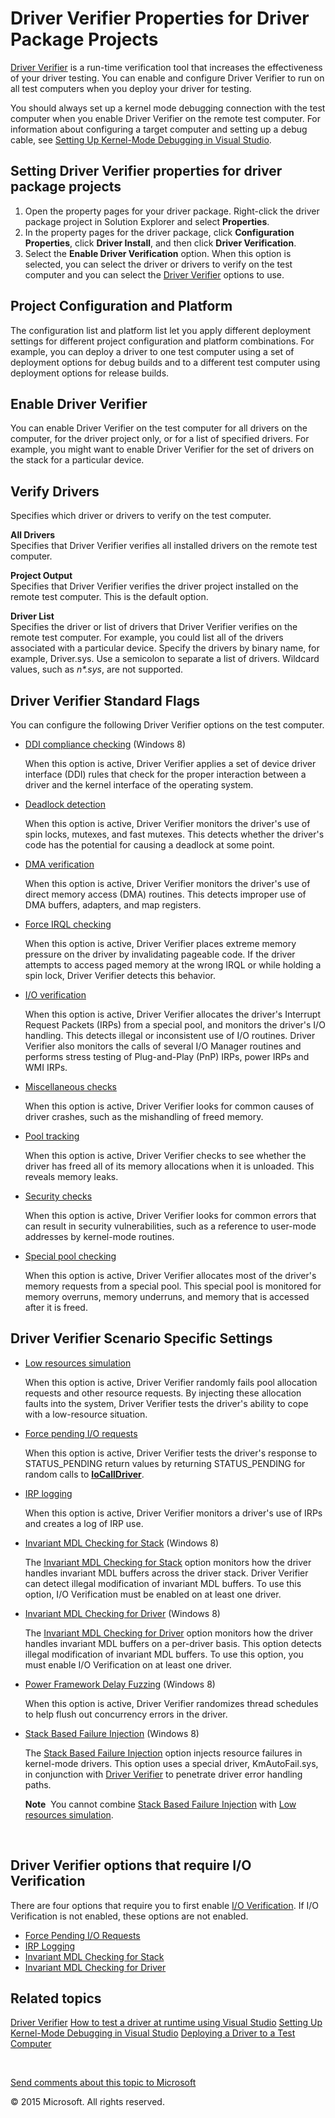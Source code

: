 <span id="vsdriver.driver_verifier_properties_for__driver_projects"></span>Driver Verifier Properties for Driver Package Projects
=================================================================================================================================

[Driver Verifier](devtest.driver_verifier) is a run-time verification tool that increases the effectiveness of your driver testing. You can enable and configure Driver Verifier to run on all test computers when you deploy your driver for testing.

You should always set up a kernel mode debugging connection with the test computer when you enable Driver Verifier on the remote test computer. For information about configuring a target computer and setting up a debug cable, see [Setting Up Kernel-Mode Debugging in Visual Studio](debugger.setting_up_kernel-mode_debugging_in_visual_studio).

<span id="Setting_Driver_Verifier_properties_for_driver_package_projects"></span><span id="setting_driver_verifier_properties_for_driver_package_projects"></span><span id="SETTING_DRIVER_VERIFIER_PROPERTIES_FOR_DRIVER_PACKAGE_PROJECTS"></span>Setting Driver Verifier properties for driver package projects
-----------------------------------------------------------------------------------------------------------------------------------------------------------------------------------------------------------------------------------------------------------------------------------------------------------------

1.  Open the property pages for your driver package. Right-click the driver package project in Solution Explorer and select **Properties**.
2.  In the property pages for the driver package, click **Configuration Properties**, click **Driver Install**, and then click **Driver Verification**.
3.  Select the **Enable Driver Verification** option. When this option is selected, you can select the driver or drivers to verify on the test computer and you can select the [Driver Verifier](devtest.driver_verifier) options to use.

<span id="Project_Configuration_and_Platform"></span><span id="project_configuration_and_platform"></span><span id="PROJECT_CONFIGURATION_AND_PLATFORM"></span>Project Configuration and Platform
-------------------------------------------------------------------------------------------------------------------------------------------------------------------------------------------------

The configuration list and platform list let you apply different deployment settings for different project configuration and platform combinations. For example, you can deploy a driver to one test computer using a set of deployment options for debug builds and to a different test computer using deployment options for release builds.

<span id="Enable_Driver_Verifier"></span><span id="enable_driver_verifier"></span><span id="ENABLE_DRIVER_VERIFIER"></span>Enable Driver Verifier
-------------------------------------------------------------------------------------------------------------------------------------------------

You can enable Driver Verifier on the test computer for all drivers on the computer, for the driver project only, or for a list of specified drivers. For example, you might want to enable Driver Verifier for the set of drivers on the stack for a particular device.

<span id="Verify_Drivers"></span><span id="verify_drivers"></span><span id="VERIFY_DRIVERS"></span>Verify Drivers
-----------------------------------------------------------------------------------------------------------------

Specifies which driver or drivers to verify on the test computer.

<span id="All_Drivers"></span><span id="all_drivers"></span><span id="ALL_DRIVERS"></span>**All Drivers**  
Specifies that Driver Verifier verifies all installed drivers on the remote test computer.

<span id="Project_Output"></span><span id="project_output"></span><span id="PROJECT_OUTPUT"></span>**Project Output**  
Specifies that Driver Verifier verifies the driver project installed on the remote test computer. This is the default option.

<span id="Driver_List"></span><span id="driver_list"></span><span id="DRIVER_LIST"></span>**Driver List**  
Specifies the driver or list of drivers that Driver Verifier verifies on the remote test computer. For example, you could list all of the drivers associated with a particular device. Specify the drivers by binary name, for example, Driver.sys. Use a semicolon to separate a list of drivers. Wildcard values, such as *n\*.sys*, are not supported.

<span id="Driver_Verifier_Standard_Flags"></span><span id="driver_verifier_standard_flags"></span><span id="DRIVER_VERIFIER_STANDARD_FLAGS"></span>Driver Verifier Standard Flags
---------------------------------------------------------------------------------------------------------------------------------------------------------------------------------

You can configure the following Driver Verifier options on the test computer.

-   [DDI compliance checking](devtest.ddi_compliance_checking) (Windows 8)

    When this option is active, Driver Verifier applies a set of device driver interface (DDI) rules that check for the proper interaction between a driver and the kernel interface of the operating system.

-   [Deadlock detection](devtest.deadlock_detection)

    When this option is active, Driver Verifier monitors the driver's use of spin locks, mutexes, and fast mutexes. This detects whether the driver's code has the potential for causing a deadlock at some point.

-   [DMA verification](devtest.dma_verification)

    When this option is active, Driver Verifier monitors the driver's use of direct memory access (DMA) routines. This detects improper use of DMA buffers, adapters, and map registers.

-   [Force IRQL checking](devtest.force_irql_checking)

    When this option is active, Driver Verifier places extreme memory pressure on the driver by invalidating pageable code. If the driver attempts to access paged memory at the wrong IRQL or while holding a spin lock, Driver Verifier detects this behavior.

-   [I/O verification](devtest.i_o_verification)

    When this option is active, Driver Verifier allocates the driver's Interrupt Request Packets (IRPs) from a special pool, and monitors the driver's I/O handling. This detects illegal or inconsistent use of I/O routines. Driver Verifier also monitors the calls of several I/O Manager routines and performs stress testing of Plug-and-Play (PnP) IRPs, power IRPs and WMI IRPs.

-   [Miscellaneous checks](devtest.miscellaneous_checks)

    When this option is active, Driver Verifier looks for common causes of driver crashes, such as the mishandling of freed memory.

-   [Pool tracking](devtest.pool_tracking)

    When this option is active, Driver Verifier checks to see whether the driver has freed all of its memory allocations when it is unloaded. This reveals memory leaks.

-   [Security checks](devtest.security_checks)

    When this option is active, Driver Verifier looks for common errors that can result in security vulnerabilities, such as a reference to user-mode addresses by kernel-mode routines.

-   [Special pool checking](devtest.special_pool)

    When this option is active, Driver Verifier allocates most of the driver's memory requests from a special pool. This special pool is monitored for memory overruns, memory underruns, and memory that is accessed after it is freed.

<span id="Driver_Verifier_Scenario_Specific_Settings"></span><span id="driver_verifier_scenario_specific_settings"></span><span id="DRIVER_VERIFIER_SCENARIO_SPECIFIC_SETTINGS"></span>Driver Verifier Scenario Specific Settings
---------------------------------------------------------------------------------------------------------------------------------------------------------------------------------------------------------------------------------

-   [Low resources simulation](devtest.low_resources_simulation)

    When this option is active, Driver Verifier randomly fails pool allocation requests and other resource requests. By injecting these allocation faults into the system, Driver Verifier tests the driver's ability to cope with a low-resource situation.

-   [Force pending I/O requests](devtest.force_pending_i_o_requests)

    When this option is active, Driver Verifier tests the driver's response to STATUS\_PENDING return values by returning STATUS\_PENDING for random calls to [**IoCallDriver**](kernel.iocalldriver).

-   [IRP logging](devtest.irp_logging)

    When this option is active, Driver Verifier monitors a driver's use of IRPs and creates a log of IRP use.

-   [Invariant MDL Checking for Stack](devtest.invariant_mdl_checking_for_stack) (Windows 8)

    The [Invariant MDL Checking for Stack](devtest.invariant_mdl_checking_for_stack) option monitors how the driver handles invariant MDL buffers across the driver stack. Driver Verifier can detect illegal modification of invariant MDL buffers. To use this option, I/O Verification must be enabled on at least one driver.

-   [Invariant MDL Checking for Driver](devtest.invariant_mdl_checking_for_driver) (Windows 8)

    The [Invariant MDL Checking for Driver](devtest.invariant_mdl_checking_for_driver) option monitors how the driver handles invariant MDL buffers on a per-driver basis. This option detects illegal modification of invariant MDL buffers. To use this option, you must enable I/O Verification on at least one driver.

-   [Power Framework Delay Fuzzing](devtest.concurrency_stress_test) (Windows 8)

    When this option is active, Driver Verifier randomizes thread schedules to help flush out concurrency errors in the driver.

-   [Stack Based Failure Injection](devtest.stack_based_failure_injection) (Windows 8)

    The [Stack Based Failure Injection](devtest.stack_based_failure_injection) option injects resource failures in kernel-mode drivers. This option uses a special driver, KmAutoFail.sys, in conjunction with [Driver Verifier](devtest.driver_verifier) to penetrate driver error handling paths.

    **Note**  You cannot combine [Stack Based Failure Injection](devtest.stack_based_failure_injection) with [Low resources simulation](devtest.low_resources_simulation).

     

<span id="Driver_Verifier_options_that_require_I_O_Verification"></span><span id="driver_verifier_options_that_require_i_o_verification"></span><span id="DRIVER_VERIFIER_OPTIONS_THAT_REQUIRE_I_O_VERIFICATION"></span>Driver Verifier options that require I/O Verification
-----------------------------------------------------------------------------------------------------------------------------------------------------------------------------------------------------------------------------------------------------------------------------

There are four options that require you to first enable [I/O Verification](devtest.i_o_verification). If I/O Verification is not enabled, these options are not enabled.

-   [Force Pending I/O Requests](devtest.force_pending_i_o_requests)
-   [IRP Logging](devtest.irp_logging)
-   [Invariant MDL Checking for Stack](devtest.invariant_mdl_checking_for_stack)
-   [Invariant MDL Checking for Driver](devtest.invariant_mdl_checking_for_driver)

<span id="related_topics"></span>Related topics
-----------------------------------------------

[Driver Verifier](devtest.driver_verifier)
[How to test a driver at runtime using Visual Studio](testing_a_driver_at_runtime.htm)
[Setting Up Kernel-Mode Debugging in Visual Studio](debugger.setting_up_kernel-mode_debugging_in_visual_studio)
[Deploying a Driver to a Test Computer](deploying_a_driver_to_a_test_computer.htm)
 

 

[Send comments about this topic to Microsoft](mailto:wsddocfb@microsoft.com?subject=Documentation%20feedback%20[VsDriver\vsdriver]:%20Driver%20Verifier%20Properties%20for%20%20Driver%20Package%20Projects%20%20RELEASE:%20(9/24/2015)&body=%0A%0APRIVACY%20STATEMENT%0A%0AWe%20use%20your%20feedback%20to%20improve%20the%20documentation.%20We%20don't%20use%20your%20email%20address%20for%20any%20other%20purpose,%20and%20we'll%20remove%20your%20email%20address%20from%20our%20system%20after%20the%20issue%20that%20you're%20reporting%20is%20fixed.%20While%20we're%20working%20to%20fix%20this%20issue,%20we%20might%20send%20you%20an%20email%20message%20to%20ask%20for%20more%20info.%20Later,%20we%20might%20also%20send%20you%20an%20email%20message%20to%20let%20you%20know%20that%20we've%20addressed%20your%20feedback.%0A%0AFor%20more%20info%20about%20Microsoft's%20privacy%20policy,%20see%20http://privacy.microsoft.com/en-us/default.aspx. "Send comments about this topic to Microsoft")

© 2015 Microsoft. All rights reserved.
